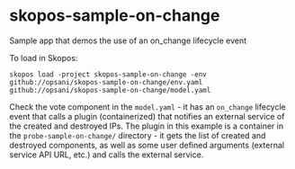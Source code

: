 # skopos-sample-on-change
Sample app that demos the use of an on_change lifecycle event


To load in Skopos:

```
skopos load -project skopos-sample-on-change -env github://opsani/skopos-sample-on-change/env.yaml github://opsani/skopos-sample-on-change/model.yaml
```

Check the vote component in the `model.yaml` - it has an `on_change` lifecycle event that calls a plugin (containerized) that notifies an external service of the created and destroyed IPs. The plugin in this example is a container in the `probe-sample-on-change/` directory - it gets the list of created and destroyed components, as well as some user defined arguments (external service API URL, etc.) and calls the external service.
